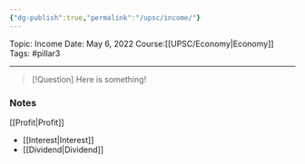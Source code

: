 ```yaml
---
{"dg-publish":true,"permalink":"/upsc/income/"}
---
```


Topic: Income
Date: May 6, 2022
Course:[[UPSC/Economy\|Economy]]
Tags:  #pillar3 

---

> [!Question]
> Here is something! 


### Notes
[[Profit\|Profit]]
- [[Interest\|Interest]]
- [[Dividend\|Dividend]]




